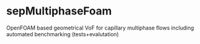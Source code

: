 # sepMultiphaseFoam
OpenFOAM based geometrical VoF for capillary multiphase flows including automated benchmarking (tests+evalutation)
